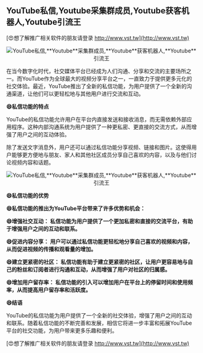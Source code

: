 ## **YouTube私信,**Youtube**采集群成员,**Youtube**获客机器人,**Youtube**引流王**

[😍想了解推广相关软件的朋友请登录 http://www.vst.tw](http://www.vst.tw)

 <center><img src="https://vst.tw/MP4/tuiguang/png/0.png" alt="YouTube私信,**Youtube**采集群成员,**Youtube**获客机器人,**Youtube**引流王"></center>

在当今数字化时代，社交媒体平台已经成为人们沟通、分享和交流的主要场所之一。而YouTube作为全球最大的视频分享平台之一，一直致力于提供更多元化的社交体验。最近，YouTube推出了全新的私信功能，为用户提供了一个全新的沟通渠道，让他们可以更轻松地与其他用户进行交流和互动。

**😄私信功能的特点**

YouTube的私信功能允许用户在平台内直接发送和接收消息，而无需依赖外部应用程序。这种内部沟通系统为用户提供了一种更私密、更直接的交流方式，从而增强了用户之间的互动体验。

除了发送文字消息外，用户还可以通过私信功能分享视频、链接和图片。这使得用户能够更方便地与朋友、家人和其他社区成员分享自己喜欢的内容，以及与他们讨论视频内容和话题。

 <center><img src="https://vst.tw/MP4/tuiguang/png/2.png" alt="YouTube私信,**Youtube**采集群成员,**Youtube**获客机器人,**Youtube**引流王"></center>

**😄私信功能的优势**

**😄私信功能的推出为YouTube平台带来了许多优势和机会：**

**😄增强社交互动： 私信功能为用户提供了一个更加私密和直接的交流平台，有助于增强用户之间的互动和联系。**

**😄促进内容分享： 用户可以通过私信功能更轻松地分享自己喜欢的视频和内容，从而促进视频的传播和观看量的增加。**

**😄建立更紧密的社区： 私信功能有助于建立更紧密的社区，让用户更容易地与自己的粉丝和订阅者进行沟通和互动，从而增强了用户对社区的归属感。**

**😄增加用户留存率： 私信功能的引入可以增加用户在平台上的停留时间和使用频率，从而提高用户留存率和活跃度。**

**😄结语**

YouTube的私信功能为用户提供了一个全新的社交体验，增强了用户之间的互动和联系。随着私信功能的不断完善和发展，相信它将进一步丰富和拓展YouTube平台的社交功能，为用户带来更多乐趣和便利。

[😍想了解推广相关软件的朋友请登录 http://www.vst.tw](http://www.vst.tw)



